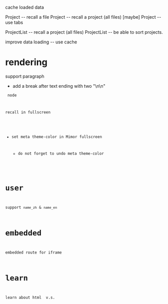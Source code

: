 cache loaded data

Project -- recall a file
Project -- recall a project (all files)
[maybe] Project -- use tabs

ProjectList -- recall a project (all files)
ProjectList -- be able to sort projects.

improve data loading -- use cache

# rendering

support paragraph

- add a break after text ending with two "\n\n"

<code> node

recall in fullscreen

- set meta theme-color in Mimor fullscreen

  - do not forget to undo meta theme-color

# user

support `name_zh` & `name_en`

# embedded

embedded route for iframe

# learn

learn about html <span> v.s. <div>
